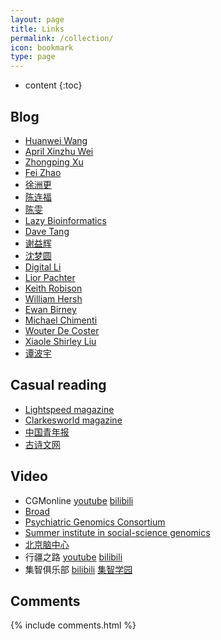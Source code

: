 ```yaml
---
layout: page
title: Links
permalink: /collection/
icon: bookmark
type: page
---
```


* content
{:toc}

## Blog
* [Huanwei Wang](https://zjuwhw.github.io/)
* [April Xinzhu Wei](https://xinzhuaprilwei.weebly.com/)
* [Zhongping Xu](http://tiramisutes.github.io/)
* [Fei Zhao](http://kaopubear.top/)
* [徐洲更](https://www.jianshu.com/u/9ea40b5f607a)
* [陈连福](http://www.chenlianfu.com/)
* [陈雯](http://blog.biochen.com/)
* [Lazy Bioinformatics](http://dgg32.blogspot.com/)
* [Dave Tang](https://davetang.org/muse/)
* [谢益辉](https://yihui.org/)
* [沈梦圆](https://shenmengyuan.github.io/)
* [Digital Li](https://www.cnblogs.com/leezx/)
* [Lior Pachter](https://liorpachter.wordpress.com/)
* [Keith Robison](http://omicsomics.blogspot.com/)
* [William Hersh](http://informaticsprofessor.blogspot.com/)
* [Ewan Birney](http://ewanbirney.com/)
* [Michael Chimenti](https://www.michaelchimenti.com/)
* [Wouter De Coster](https://gigabaseorgigabyte.wordpress.com/)
* [Xiaole Shirley Liu](http://www.longwoodgenomics.org/)
* [谭波宇](https://www.tanboyu.com/)


## Casual reading
* [Lightspeed magazine](https://www.lightspeedmagazine.com/)
* [Clarkesworld magazine](http://clarkesworldmagazine.com/)
* [中国青年报](http://zqb.cyol.com/)
* [古诗文网](https://www.gushiwen.org/)

## Video
* CGMonline [youtube](https://www.youtube.com/channel/UCk4tsPZOzGkP2IaU4YvUG_g)  [bilibili](https://space.bilibili.com/298768313)
* [Broad](https://www.youtube.com/channel/UCv4IbnP9j9RC_aZAs8wqdeQ)
* [Psychiatric Genomics Consortium](https://www.youtube.com/channel/UCumdc9Rsih0CHMnK1ZF8UVQ)
* [Summer institute in social-science genomics](https://www.youtube.com/channel/UCpwuOWUVasa168eWFhX-48A/playlists)
* [北京脑中心](https://space.bilibili.com/517791135/)
* 行疆之路 [youtube](https://www.youtube.com/channel/UCi7SRwf5UjG4_ALGyOIHFFA) [bilibili](https://space.bilibili.com/19515012/)
* 集智俱乐部 [bilibili](https://space.bilibili.com/233204821/) [集智学园](https://campus.swarma.org/)



## Comments

{% include comments.html %}
